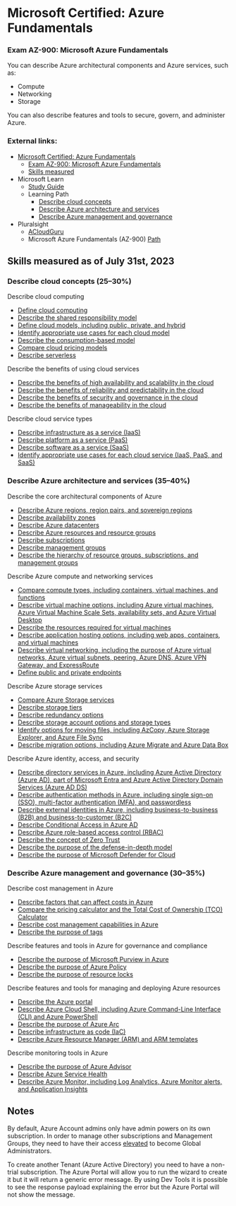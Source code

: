 # Microsoft Certified: Azure Fundamentals

### Exam AZ-900: Microsoft Azure Fundamentals

You can describe Azure architectural components and Azure services, such as:

* Compute
* Networking
* Storage

You can also describe features and tools to secure, govern, and administer Azure.

### External links:

* [Microsoft Certified: Azure Fundamentals](https://learn.microsoft.com/en-us/redentials/certifications/azure-fundamentals/)
    * [Exam AZ-900: Microsoft Azure Fundamentals](https://learn.microsoft.com/en-us/credentials/certifications/exams/az-900/)
    * [Skills measured](https://learn.microsoft.com/en-ca/credentials/certifications/resources/study-guides/az-900#skills-measured-as-of-july-31-2023)
* Microsoft Learn
    * [Study Guide](https://learn.microsoft.com/en-ca/credentials/certifications/resources/study-guides/az-900)
    * Learning Path
        * [Describe cloud concepts](https://learn.microsoft.com/en-us/training/paths/microsoft-azure-fundamentals-describe-cloud-concepts/)
        * [Describe Azure architecture and services](https://learn.microsoft.com/en-us/training/paths/azure-fundamentals-describe-azure-architecture-services/)
        * [Describe Azure management and governance](https://learn.microsoft.com/en-us/training/paths/describe-azure-management-governance/)
* Pluralsight
    * [ACloudGuru](https://app.pluralsight.com/library/courses/az-900-microsoft-azure-fundamentals-2/table-of-contents)
    * Microsoft Azure Fundamentals (AZ-900) [Path](https://app.pluralsight.com/paths/certificate/microsoft-azure-fundamentals-az-900)

## Skills measured as of July 31st, 2023

### Describe cloud concepts (25–30%)

Describe cloud computing
* [Define cloud computing](./0010-cloud-computing.md)
* [Describe the shared responsibility model](./0020-shared-responsibility.md)
* [Define cloud models, including public, private, and hybrid](./0030-cloud-models.md)
* [Identify appropriate use cases for each cloud model](./0040-cloud-model-use.md)
* [Describe the consumption-based model](./0050-consumption-based.md)
* [Compare cloud pricing models](./0060-pricing-models.md)
* [Describe serverless](./0070-serverless.md)

Describe the benefits of using cloud services
* [Describe the benefits of high availability and scalability in the cloud](./0110-high-availability.md)
* [Describe the benefits of reliability and predictability in the cloud](./0120-reliability.md)
* [Describe the benefits of security and governance in the cloud](./0130-governance.md)
* [Describe the benefits of manageability in the cloud](./0140-manageability.md)

Describe cloud service types
* [Describe infrastructure as a service (IaaS)](./0210-iaas.md)
* [Describe platform as a service (PaaS)](./0220-paas.md)
* [Describe software as a service (SaaS)](./0230-saas.md)
* [Identify appropriate use cases for each cloud service (IaaS, PaaS, and SaaS)](./0240-use-cases.md)

### Describe Azure architecture and services (35–40%)

Describe the core architectural components of Azure
* [Describe Azure regions, region pairs, and sovereign regions](./0310-regions.md)
* [Describe availability zones](./0320-zones.md)
* [Describe Azure datacenters](./0330-datacenters.md)
* [Describe Azure resources and resource groups](./0340-resource-groups.md)
* [Describe subscriptions](./0350-subscriptions.md)
* [Describe management groups](./0360-management-groups.md)
* [Describe the hierarchy of resource groups, subscriptions, and management groups](./0370-resource-hierarchy.md)

Describe Azure compute and networking services
* [Compare compute types, including containers, virtual machines, and functions](./0410-compute-types.md)
* [Describe virtual machine options, including Azure virtual machines, Azure Virtual Machine Scale Sets, availability sets, and Azure Virtual Desktop](./0420-vm.md)
* [Describe the resources required for virtual machines](./0430-vm-resources.md)
* [Describe application hosting options, including web apps, containers, and virtual machines](./0440-app-hosting.md)
* [Describe virtual networking, including the purpose of Azure virtual networks, Azure virtual subnets, peering, Azure DNS, Azure VPN Gateway, and ExpressRoute](./0450-network.md)
* [Define public and private endpoints](./0460-endpoints.md)

Describe Azure storage services
* [Compare Azure Storage services](./0510-storage-services.md)
* [Describe storage tiers](./0520-storage-tiers.md)
* [Describe redundancy options](./0530-redundancy.md)
* [Describe storage account options and storage types](./0540-storage-account.md)
* [Identify options for moving files, including AzCopy, Azure Storage Explorer, and Azure File Sync](./0550-file-moving.md)
* [Describe migration options, including Azure Migrate and Azure Data Box](./0560-migration.md)

Describe Azure identity, access, and security
* [Describe directory services in Azure, including Azure Active Directory (Azure AD), part of Microsoft Entra and Azure Active Directory Domain Services (Azure AD DS)](./0610-directory-services.md)
* [Describe authentication methods in Azure, including single sign-on (SSO), multi-factor authentication (MFA), and passwordless](./0620-authentication.md)
* [Describe external identities in Azure, including business-to-business (B2B) and business-to-customer (B2C)](./0630-external-identities.md)
* [Describe Conditional Access in Azure AD](./0640-conditional-access.md)
* [Describe Azure role-based access control (RBAC)](./0650-role-based.md)
* [Describe the concept of Zero Trust](./0660-zero-trust.md)
* [Describe the purpose of the defense-in-depth model](./0670-defense-in-depth.md)
* [Describe the purpose of Microsoft Defender for Cloud](./0680-microsoft-defender.md)

### Describe Azure management and governance (30–35%)

Describe cost management in Azure
* [Describe factors that can affect costs in Azure](./0710-cost-factors.md)
* [Compare the pricing calculator and the Total Cost of Ownership (TCO) Calculator](./0720-pricing-calculator.md)
* [Describe cost management capabilities in Azure](./0730-cost-management.md)
* [Describe the purpose of tags](./0740-tags.md)

Describe features and tools in Azure for governance and compliance

* [Describe the purpose of Microsoft Purview in Azure](./0810-purview.md)
* [Describe the purpose of Azure Policy](./0820-azure-policy.md)
* [Describe the purpose of resource locks](./0830-resource-locks.md)

Describe features and tools for managing and deploying Azure resources

* [Describe the Azure portal](./0910-portal.md)
* [Describe Azure Cloud Shell, including Azure Command-Line Interface (CLI) and Azure PowerShell](./0920-cloud-shell.md)
* [Describe the purpose of Azure Arc](./0930-arc.md)
* [Describe infrastructure as code (IaC)](./0940-iac.md)
* [Describe Azure Resource Manager (ARM) and ARM templates](./0950-arm.md)

Describe monitoring tools in Azure
* [Describe the purpose of Azure Advisor](./1010-advisor.md)
* [Describe Azure Service Health](./1020-service-health.md)
* [Describe Azure Monitor, including Log Analytics, Azure Monitor alerts, and Application Insights](./1030-monitor.md)

## Notes

By default, Azure Account admins only have admin powers on its own subscription. In order to manage other subscriptions and Management Groups, they need to have their access [elevated](https://learn.microsoft.com/en-ca/azure/role-based-access-control/elevate-access-global-admin) to become Global Administrators.

To create another Tenant (Azure Active Directory) you need to have a non-trial subscription. The Azure Portal will allow you to run the wizard to create it but it will return a generic error message. By using Dev Tools it is possible to see the response payload explaining the error but the Azure Portal will not show the message.